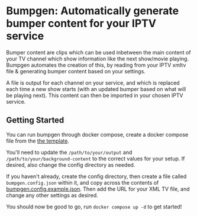 # Bumpgen: Automatically generate bumper content for your IPTV service

Bumper content are clips which can be used inbetween the main content of your TV channel which show information like the next show/movie playing. Bumpgen automates the creation of this, by reading from your IPTV xmltv file & generating bumper content based on your settings.

A file is output for each channel on your service, and which is replaced each time a new show starts (with an updated bumper based on what will be playing next). This content can then be imported in your chosen IPTV service.

## Getting Started

You can run bumpgen through docker compose, create a docker compose file from the [the template](./docs/compose.yml).

You'll need to update the `/path/to/your/output` and `/path/to/your/background-content` to the correct values for your setup. If desired, also change the config directory as needed.

If you haven't already, create the config directory, then create a file called `bumpgen.config.json` within it, and copy across the contents of [bumpgen.config.example.json](./configs/bumpgen.config.example.json). Then add the URL for your XML TV file, and change any other settings as desired.

You should now be good to go, run `docker compose up -d` to get started!

